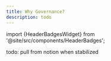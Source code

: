 ```yaml
---
title: Why Governance?
description: todo
---
```


import {HeaderBadgesWidget} from '@site/src/components/HeaderBadges';

<HeaderBadgesWidget/>


todo: pull from notion when stabilized
